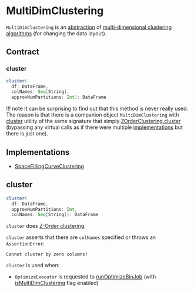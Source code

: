 # MultiDimClustering

`MultiDimClustering` is an [abstraction](#contract) of [multi-dimensional clustering algorithms](#implementations) (for changing the data layout).

## Contract

### <span id="cluster"> cluster

```scala
cluster(
  df: DataFrame,
  colNames: Seq[String],
  approxNumPartitions: Int): DataFrame
```

!!! note
    It can be surprising to find out that this method is never really used.
    The reason is that there is a companion object `MultiDimClustering` with [cluster](#cluster-utility) utility of the same signature that simply [ZOrderClustering.cluster](ZOrderClustering.md#cluster) (bypassing any virtual calls as if there were multiple [implementations](#implementations) but there is just one).

## Implementations

* [SpaceFillingCurveClustering](SpaceFillingCurveClustering.md)

## <span id="cluster-utility"> cluster

```scala
cluster(
  df: DataFrame,
  approxNumPartitions: Int,
  colNames: Seq[String]): DataFrame
```

`cluster` does [Z-Order clustering](ZOrderClustering.md#cluster).

`cluster` asserts that there are `colNames` specified or throws an `AssertionError`:

```text
Cannot cluster by zero columns!
```

`cluster` is used when:

* `OptimizeExecutor` is requested to [runOptimizeBinJob](OptimizeExecutor.md#runOptimizeBinJob) (with [isMultiDimClustering](OptimizeExecutor.md#isMultiDimClustering) flag enabled)
